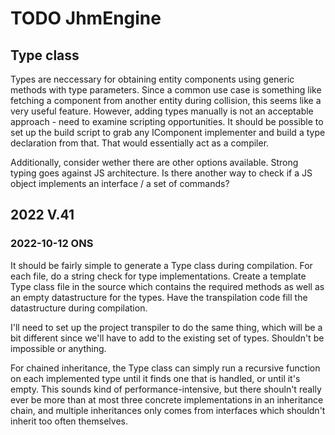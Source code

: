 # TODO JhmEngine

## Type class

Types are neccessary for obtaining entity components using generic methods with type parameters. Since a common use case is something like fetching a component from another entity during collision, this seems like a very useful feature. However, adding types manually is not an acceptable approach - need to examine scripting opportunities. It should be possible to set up the build script to grab any IComponent implementer and build a type declaration from that. That would essentially act as a compiler.

Additionally, consider wether there are other options available. Strong typing goes against JS architecture. Is there another way to check if a JS object implements an interface / a set of commands?

## 2022 V.41

### 2022-10-12 ONS

It should be fairly simple to generate a Type class during compilation. For each file, do a string check for type implementations. Create a template Type class file in the source which contains the required methods as well as an empty datastructure for the types. Have the transpilation code fill the datastructure during compilation.

I'll need to set up the project transpiler to do the same thing, which will be a bit different since we'll have to add to the existing set of types. Shouldn't be impossible or anything.

For chained inheritance, the Type class can simply run a recursive function on each implemented type until it finds one that is handled, or until it's empty. This sounds kind of performance-intensive, but there shouln't really ever be more than at most three concrete implementations in an inheritance chain, and multiple inheritances only comes from interfaces which shouldn't inherit too often themselves.
